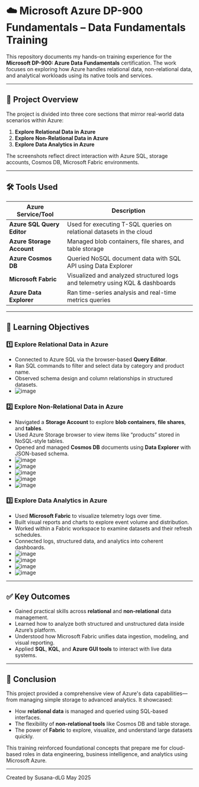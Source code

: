
# ☁️ Microsoft Azure DP-900 Fundamentals – Data Fundamentals Training

This repository documents my hands-on training experience for the **Microsoft DP-900: Azure Data Fundamentals** certification. The work focuses on exploring how Azure handles relational data, non-relational data, and analytical workloads using its native tools and services.

---

## 📌 Project Overview

The project is divided into three core sections that mirror real-world data scenarios within Azure:

1. **Explore Relational Data in Azure**
2. **Explore Non-Relational Data in Azure**
3. **Explore Data Analytics in Azure**

The screenshots reflect direct interaction with Azure SQL, storage accounts, Cosmos DB, Microsoft Fabric environments.

---

## 🛠️ Tools Used

| Azure Service/Tool             | Description                                                                  |
| ------------------------------ | ---------------------------------------------------------------------------- |
| **Azure SQL Query Editor**     | Used for executing T-SQL queries on relational datasets in the cloud         |
| **Azure Storage Account**      | Managed blob containers, file shares, and table storage                      |
| **Azure Cosmos DB**            | Queried NoSQL document data with SQL API using Data Explorer                 |
| **Microsoft Fabric**           | Visualized and analyzed structured logs and telemetry using KQL & dashboards |
| **Azure Data Explorer**        | Ran time-series analysis and real-time metrics queries                       |


---

## 🎯 Learning Objectives

### 1️⃣ Explore Relational Data in Azure

* Connected to Azure SQL via the browser-based **Query Editor**.
* Ran SQL commands to filter and select data by category and product name.
* Observed schema design and column relationships in structured datasets.
* ![image](https://github.com/user-attachments/assets/1188fba0-2e02-4a60-a8e4-98971bc513aa)


### 2️⃣ Explore Non-Relational Data in Azure

* Navigated a **Storage Account** to explore **blob containers**, **file shares**, and **tables**.
* Used Azure Storage browser to view items like “products” stored in NoSQL-style tables.
* Opened and managed **Cosmos DB** documents using **Data Explorer** with JSON-based schema.
* ![image](https://github.com/user-attachments/assets/906a05b5-0aa3-46d0-990b-084cf945f226)
* ![image](https://github.com/user-attachments/assets/2d912f3a-c0c1-41da-b1a1-4c1d00d2d368)
* ![image](https://github.com/user-attachments/assets/99320059-01a2-4e4f-a7be-63f777036f70)
* ![image](https://github.com/user-attachments/assets/23f45b0f-57f6-4259-944f-753580988ab5)
* ![image](https://github.com/user-attachments/assets/02ef565f-dc69-41cb-94dc-e51b794a617a)






### 3️⃣ Explore Data Analytics in Azure

* Used **Microsoft Fabric** to visualize telemetry logs over time.
* Built visual reports and charts to explore event volume and distribution.
* Worked within a Fabric workspace to examine datasets and their refresh schedules.
* Connected logs, structured data, and analytics into coherent dashboards.
* ![image](https://github.com/user-attachments/assets/aeda5b83-95c7-4a7b-b16d-70151cb50b78)
* ![image](https://github.com/user-attachments/assets/8f7f2475-555a-4ef8-9254-4fbd8bc38068)
* ![image](https://github.com/user-attachments/assets/558db7be-2113-446a-8a63-dbe18404da76)
* ![image](https://github.com/user-attachments/assets/1c5fea04-bfd6-442f-a45f-cd124e425425)





---

## ✅ Key Outcomes

* Gained practical skills across **relational** and **non-relational** data management.
* Learned how to analyze both structured and unstructured data inside Azure’s platform.
* Understood how Microsoft Fabric unifies data ingestion, modeling, and visual reporting.
* Applied **SQL**, **KQL**, and **Azure GUI tools** to interact with live data systems.

---

## 🧠 Conclusion

This project provided a comprehensive view of Azure's data capabilities—from managing simple storage to advanced analytics. It showcased:

* How **relational data** is managed and queried using SQL-based interfaces.
* The flexibility of **non-relational tools** like Cosmos DB and table storage.
* The power of **Fabric** to explore, visualize, and understand large datasets quickly.

This training reinforced foundational concepts that prepare me for cloud-based roles in data engineering, business intelligence, and analytics using Microsoft Azure.

---

Created by Susana-dLG
May 2025

